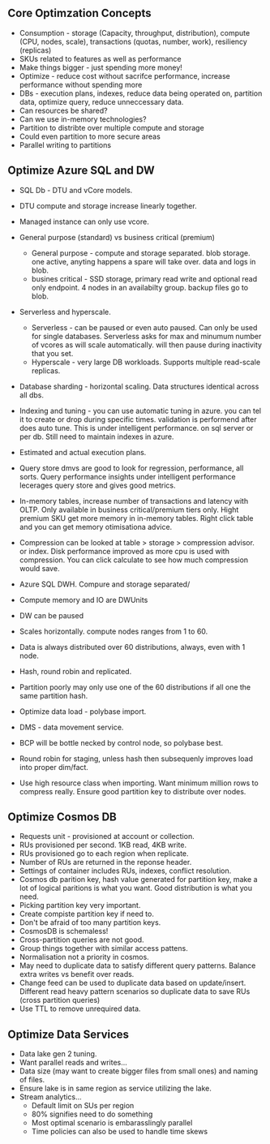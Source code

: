 
## Core Optimzation Concepts

* Consumption - storage (Capacity, throughput, distribution), compute (CPU, nodes, scale), transactions (quotas, number, work), resiliency (replicas)
* SKUs related to features as well as performance
* Make things bigger - just spending more money!
* Optimize - reduce cost without sacrifce performance, increase performance without spending more
* DBs - execution plans, indexes, reduce data being operated on, partition data, optimize query, reduce unneccessary data.
* Can resources be shared?
* Can we use in-memory technologies? 
* Partition to distribte over multiple compute and storage
* Could even partition to more secure areas
* Parallel writing to partitions

## Optimize Azure SQL and DW

* SQL Db - DTU and vCore models. 
* DTU compute and storage increase linearly together. 
* Managed instance can only use vcore. 
* General purpose (standard) vs business critical (premium)
    * General purpose - compute and storage separated. blob storage. one active, anyting happens a spare will take over. data and logs in blob. 
    * busines critical - SSD storage, primary read write and optional read only endpoint. 4 nodes in an availabilty group. backup files go to blob. 
 * Serverless and hyperscale. 
    * Serverless - can be paused or even auto paused. Can only be used for single databases. Serverless asks for max and minumum number of vcores as will scale automatically. will then pause during inactivity that you set. 
    * Hyperscale - very large DB workloads. Supports multiple read-scale replicas. 
 * Database sharding - horizontal scaling. Data structures identical across all dbs.    
 * Indexing and tuning - you can use automatic tuning in azure. you can tel it to create or drop during specific times. validation is performend after does auto tune. This is under intelligent performance. on sql server or per db. Still need to maintain indexes in azure. 
 * Estimated and actual execution plans. 
 * Query store dmvs are good to look for regression, performance, all sorts. Query performance insights under intelligent performance lecerages query store and gives good metrics. 
 * In-memory tables, increase number of transactions and latency with OLTP. Only available in business critical/premium tiers only. Hight premium SKU get more memory in in-memory tables. Right click table and you can get memory otimisationa advice. 
 * Compression can be looked at table > storage > compression advisor. or index. Disk performance improved as more cpu is used with compression. You can click calculate to see how much compression would save. 

 * Azure SQL DWH. Compure and storage separated/
 * Compute memory and IO are DWUnits
 * DW can be paused 
 * Scales horizontally. compute nodes ranges from 1 to 60.
 * Data is always distributed over 60 distributions, always, even with 1 node. 
 * Hash, round robin and replicated. 
 * Partition poorly may only use one of the 60 distributions if all one the same partition hash.
 * Optimize data load - polybase import. 
 * DMS - data movement service. 
 * BCP will be bottle necked by control node, so polybase best.
 * Round robin for staging, unless hash then subsequenly improves load into proper dim/fact. 
 * Use high resource class when importing. Want minimum million rows to compress really. Ensure good partition key to distribute over nodes. 

## Optimize Cosmos DB

* Requests unit - provisioned at account or collection. 
* RUs provisioned per second. 1KB read, 4KB write. 
* RUs provisioned go to each region when replicate. 
* Number of RUs are returned in the reponse header. 
* Settings of container includes RUs, indexes, conflict resolution.
* Cosmos db parition key, hash value generated for partition key, make a lot of logical paritions is what you want. Good distribution is what you need. 
* Picking partition key very important. 
* Create compiste partition key if need to. 
* Don't be afraid of too many partition keys.
* CosmosDB is schemaless!
* Cross-partition queries are not good. 
* Group things together with similar access pattens.   
* Normalisation not a priority in cosmos.
* May need to duplicate data to satisfy different query patterns. Balance extra writes vs benefit over reads. 
* Change feed can be used to duplicate data based on update/insert. Different read heavy pattern scenarios so duplicate data to save RUs (cross partition queries)
* Use TTL to remove unrequired data. 

## Optimize Data Services

* Data lake gen 2 tuning. 
* Want parallel reads and writes... 
* Data size (may want to create bigger files from small ones) and naming of files. 
* Ensure lake is in same region as service utilizing the lake. 
* Stream analytics...
    * Default limit on SUs per region
    * 80% signifies need to do something
    * Most optimal scenario is embarasslingly parallel
    * Time policies can also be used to handle time skews


